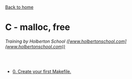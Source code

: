 [Back to home](https://github.com/HugoCLI/holbertonschool-low_level_programming/blob/main/README.md)

# C - malloc, free
###### Training by Holberton School ([www.holbertonschool.com](www.holbertonschool.com))
&nbsp;
- [0. Create your first Makefile.](0-Makefile)
